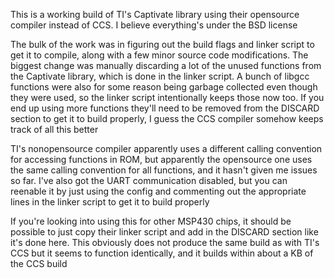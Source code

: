 This is a working build of TI's Captivate library using their opensource compiler
instead of CCS.
I believe everything's under the BSD license

The bulk of the work was in figuring out the build flags and linker script to get it to compile,
along with a few minor source code modifications.
The biggest change was manually discarding a lot of the unused functions from the Captivate library, which is done in the linker script.
A bunch of libgcc functions were also for some reason being garbage collected even though they were used, so the linker script intentionally keeps those now too.
If you end up using more functions they'll need to be removed from the DISCARD section to get it to build properly, I guess the CCS compiler somehow keeps track of all this better

TI's nonopensource compiler apparently uses a different calling convention for accessing functions in ROM, but apparently the opensource one uses the same calling convention for all functions, and it hasn't given me issues so far.
I've also got the UART communication disabled, but you can reenable it by just using the config and commenting out the appropriate lines in the linker script to get it to build properly

If you're looking into using this for other MSP430 chips, it should be possible to just copy their linker script and add in the DISCARD section like it's done here.
This obviously does not produce the same build as with TI's CCS but it seems to function identically, and it builds within about a KB of the CCS build
